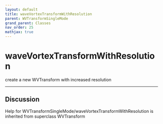 ```yaml
---
layout: default
title: waveVortexTransformWithResolution
parent: WVTransformSingleMode
grand_parent: Classes
nav_order: 25
mathjax: true
---
```


#  waveVortexTransformWithResolution

create a new WVTransform with increased resolution


---

## Discussion

  
Help for WVTransformSingleMode/waveVortexTransformWithResolution is inherited from superclass WVTransform
